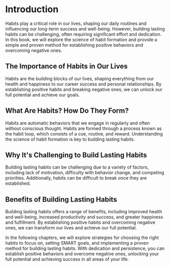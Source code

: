 Introduction
============

Habits play a critical role in our lives, shaping our daily routines and influencing our long-term success and well-being. However, building lasting habits can be challenging, often requiring significant effort and dedication. In this book, we will explore the science of habit formation and provide a simple and proven method for establishing positive behaviors and overcoming negative ones.

The Importance of Habits in Our Lives
-------------------------------------

Habits are the building blocks of our lives, shaping everything from our health and happiness to our career success and personal relationships. By establishing positive habits and breaking negative ones, we can unlock our full potential and achieve our goals.

What Are Habits? How Do They Form?
----------------------------------

Habits are automatic behaviors that we engage in regularly and often without conscious thought. Habits are formed through a process known as the habit loop, which consists of a cue, routine, and reward. Understanding the science of habit formation is key to building lasting habits.

Why It's Challenging to Build Lasting Habits
--------------------------------------------

Building lasting habits can be challenging due to a variety of factors, including lack of motivation, difficulty with behavior change, and competing priorities. Additionally, habits can be difficult to break once they are established.

Benefits of Building Lasting Habits
-----------------------------------

Building lasting habits offers a range of benefits, including improved health and well-being, increased productivity and success, and greater happiness and fulfillment. By establishing positive habits and overcoming negative ones, we can transform our lives and achieve our full potential.

In the following chapters, we will explore strategies for choosing the right habits to focus on, setting SMART goals, and implementing a proven method for building lasting habits. With dedication and persistence, you can establish positive behaviors and overcome negative ones, unlocking your full potential and achieving success in all areas of your life.
